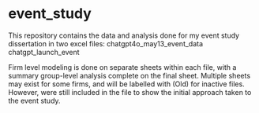 # event_study

This repository contains the data and analysis done for my event study dissertation in two excel files:
chatgpt4o_may13_event_data
chatgpt_launch_event

Firm level modeling is done on separate sheets within each file, with a summary group-level analysis complete on the final sheet.
Multiple sheets may exist for some firms, and will be labelled with (Old) for inactive files. However, were still included in the file to show the initial approach taken to the event study.
